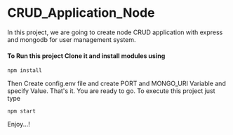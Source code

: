 # CRUD_Application_Node
In this project, we are going to create node CRUD application with express and mongodb for user management system.

#### To Run this project Clone it and install modules using
```
npm install
```

Then Create config.env file and create PORT and MONGO_URI Variable and specify Value.
That's it. You are ready to go. To execute this project just type
```
npm start
```

Enjoy...!
